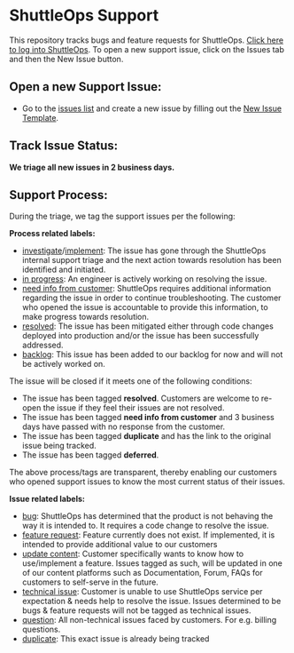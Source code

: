 ShuttleOps Support
=================

This repository tracks bugs and feature requests for ShuttleOps. [Click here to log into ShuttleOps](https://app.shuttleops.io).  To open a new support issue, click on the Issues tab and then the New Issue button.

Open a new Support Issue:
-------------------------

* Go to the [issues list](https://github.com/ShuttleOps/support/issues?state=open) and create a new issue by filling out the [New Issue Template](https://github.com/ShuttleOps/support/issues/new).


Track Issue Status:
------------------

**We triage all new issues in 2 business days.** 


Support Process:
----------------
During the triage, we tag the support issues per the following:

**Process related labels:**

- [investigate](https://github.com/ShuttleOps/support/labels/investigate)/[implement](https://github.com/ShuttleOps/support/labels/implement): The issue has gone through the ShuttleOps internal support triage and the next action towards resolution has been identified and initiated.
- [in progress](https://github.com/ShuttleOps/support/labels/in%20progress): An engineer is actively working on resolving the issue.
- [need info from customer](https://github.com/ShuttleOps/support/labels/need%20info%20from%20customer): ShuttleOps requires additional information regarding the issue in order to continue troubleshooting. The customer who opened the issue is accountable to provide this information, to make progress towards resolution.
- [resolved](https://github.com/ShuttleOps/support/labels/resolved): The issue has been mitigated either through code changes deployed into production and/or the issue has been successfully addressed.
- [backlog](https://github.com/ShuttleOps/support/labels/deferred): This issue has been added to our backlog for now and will not be actively worked on.

The issue will be closed if it meets one of the following conditions:

- The issue has been tagged **resolved**. Customers are welcome to re-open the issue if they feel their issues are not resolved.
- The issue has been tagged **need info from customer** and 3 business days have passed with no response from the customer.
- The issue has been tagged **duplicate** and has the link to the original issue being tracked.
- The issue has been tagged **deferred**.

The above process/tags are transparent, thereby enabling our customers who opened support issues to know the most current status of their issues.

**Issue related labels:**

- [bug](https://github.com/ShuttleOps/support/labels/bug): ShuttleOps has determined that the product is not behaving the way it is intended to. It requires a code change to resolve the issue.
- [feature request](https://github.com/ShuttleOps/support/labels/feature%20request): Feature currently does not exist. If implemented, it is intended to provide additional value to our customers
- [update content](https://github.com/ShuttleOps/support/labels/update%20content): Customer specifically wants to know how to use/implement a feature. Issues tagged as such, will be updated in one of our content platforms such as Documentation, Forum, FAQs for customers to self-serve in the future.
- [technical issue](https://github.com/ShuttleOps/support/labels/technical%20issue):  Customer is unable to use ShuttleOps service per expectation & needs help to resolve the issue. Issues determined to be bugs & feature requests will not be tagged as technical issues.
- [question](https://github.com/ShuttleOps/support/labels/question): All non-technical issues faced by customers. For e.g. billing questions.
- [duplicate](https://github.com/ShuttleOps/support/labels/duplicate): This exact issue is already being tracked


